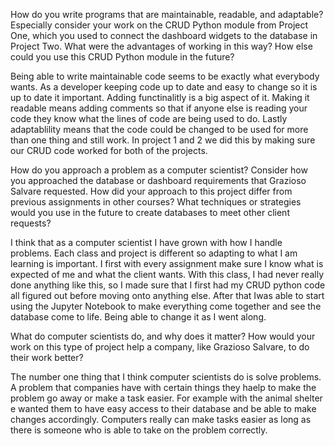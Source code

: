 How do you write programs that are maintainable, readable, and adaptable? Especially consider your work on the CRUD Python module from Project One, which you used to connect the dashboard widgets to the database in Project Two. What were the advantages of working in this way? How else could you use this CRUD Python module in the future?

Being able to write maintainable code seems to be exactly what everybody wants. As a developer keeping code up to date and easy to change so it is up to date it important. Adding functinalitly is a big aspect of it. Making it readable means adding comments so that if anyone else is reading your code they know what the lines of code are being used to do. Lastly adaptablility means that the code could be changed to be used for more than one thing and still work. In project 1 and 2 we did this by making sure our CRUD code worked for both of the projects. 

How do you approach a problem as a computer scientist? Consider how you approached the database or dashboard requirements that Grazioso Salvare requested. How did your approach to this project differ from previous assignments in other courses? What techniques or strategies would you use in the future to create databases to meet other client requests?

I think that as a computer scientist I have grown with how I handle problems. Each class and project is different so adapting to what I am learning is important. I first with every assignment make sure I know what is expected of me and what the client wants. With this class, I had never really done anything like this, so I made sure that I first had my CRUD python code all figured out before moving onto anything else. After that Iwas able to start using the Jupyter Notebook to make everything come together and see the database come to life. Being able to change it as I went along. 

What do computer scientists do, and why does it matter? How would your work on this type of project help a company, like Grazioso Salvare, to do their work better?

The number one thing that I think computer scientists do is solve problems. A problem that companies have with certain things they haelp to make the problem go away or make a task easier. For example with the animal shelter e wanted them to have easy access to their database and be able to make changes accordingly. Computers really can make tasks easier as long as there is someone who is able to take on the problem correctly. 
